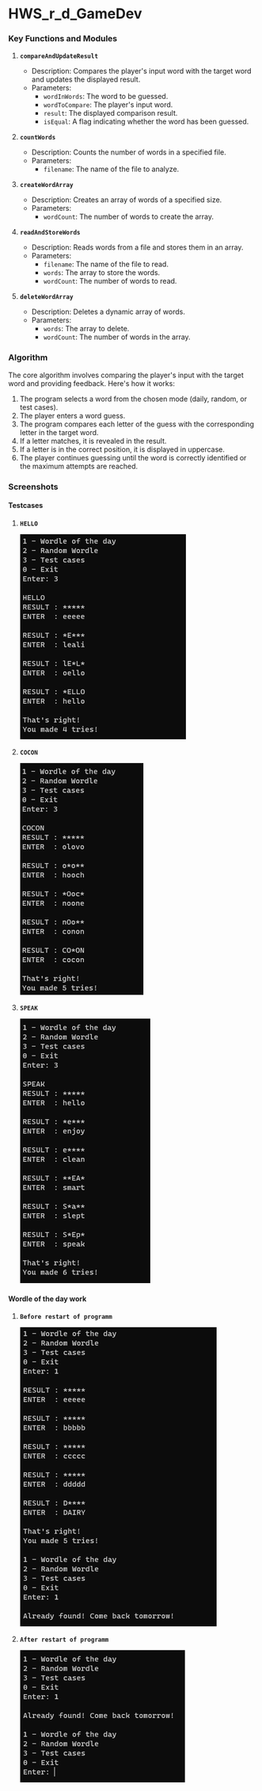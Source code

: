 # HWS_r_d_GameDev
### Key Functions and Modules

1. **`compareAndUpdateResult`**
   - Description: Compares the player's input word with the target word and updates the displayed result.
   - Parameters:
     - `wordInWords`: The word to be guessed.
     - `wordToCompare`: The player's input word.
     - `result`: The displayed comparison result.
     - `isEqual`: A flag indicating whether the word has been guessed.

2. **`countWords`**
   - Description: Counts the number of words in a specified file.
   - Parameters:
     - `filename`: The name of the file to analyze.

3. **`createWordArray`**
   - Description: Creates an array of words of a specified size.
   - Parameters:
     - `wordCount`: The number of words to create the array.

4. **`readAndStoreWords`**
   - Description: Reads words from a file and stores them in an array.
   - Parameters:
     - `filename`: The name of the file to read.
     - `words`: The array to store the words.
     - `wordCount`: The number of words to read.

5. **`deleteWordArray`**
   - Description: Deletes a dynamic array of words.
   - Parameters:
     - `words`: The array to delete.
     - `wordCount`: The number of words in the array.

### Algorithm

The core algorithm involves comparing the player's input with the target word and providing feedback. Here's how it works:

1. The program selects a word from the chosen mode (daily, random, or test cases).
2. The player enters a word guess.
3. The program compares each letter of the guess with the corresponding letter in the target word.
4. If a letter matches, it is revealed in the result.
5. If a letter is in the correct position, it is displayed in uppercase.
6. The player continues guessing until the word is correctly identified or the maximum attempts are reached.

### Screenshots

#### Testcases
1. **`HELLO`**
   
   ![Test case HELLO](Workshop_2/Workshop_2/screenshots/hello.png)

3. **`COCON`**
   
   ![Test case COCON](Workshop_2/Workshop_2/screenshots/cocon.png)

5. **`SPEAK`**
   
   ![Test case SPEAK](Workshop_2/Workshop_2/screenshots/speak.png)

#### Wordle of the day work
1. **`Before restart of programm`**
   
   ![Test case HELLO](Workshop_2/Workshop_2/screenshots/before.png)

3. **`After restart of programm`**
   
   ![Test case COCON](Workshop_2/Workshop_2/screenshots/after.png)
